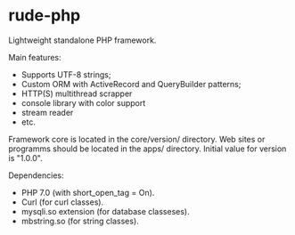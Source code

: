 # rude-php

Lightweight standalone PHP framework.

Main features:
- Supports UTF-8 strings;
- Custom ORM with ActiveRecord and QueryBuilder patterns;
- HTTP(S) multithread scrapper
- console library with color support
- stream reader
- etc.

Framework core is located in the core/version/ directory. Web sites or programms should be located in the apps/ directory. Initial value for version is "1.0.0".

Dependencies:
- PHP 7.0 (with short_open_tag = On).
- Curl (for curl classes).
- mysqli.so extension (for database classeses).
- mbstring.so (for string classes).

